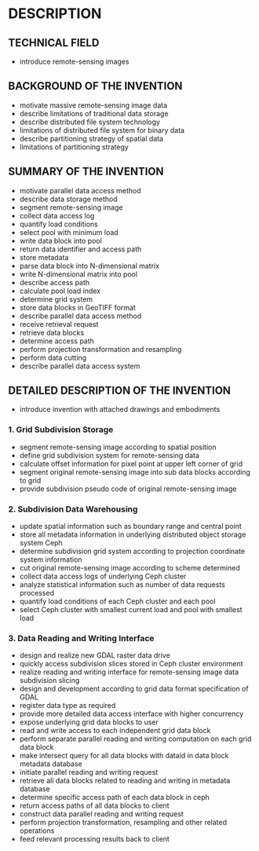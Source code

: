 # DESCRIPTION

## TECHNICAL FIELD

- introduce remote-sensing images

## BACKGROUND OF THE INVENTION

- motivate massive remote-sensing image data
- describe limitations of traditional data storage
- describe distributed file system technology
- limitations of distributed file system for binary data
- describe partitioning strategy of spatial data
- limitations of partitioning strategy

## SUMMARY OF THE INVENTION

- motivate parallel data access method
- describe data storage method
- segment remote-sensing image
- collect data access log
- quantify load conditions
- select pool with minimum load
- write data block into pool
- return data identifier and access path
- store metadata
- parse data block into N-dimensional matrix
- write N-dimensional matrix into pool
- describe access path
- calculate pool load index
- determine grid system
- store data blocks in GeoTIFF format
- describe parallel data access method
- receive retrieval request
- retrieve data blocks
- determine access path
- perform projection transformation and resampling
- perform data cutting
- describe parallel data access system

## DETAILED DESCRIPTION OF THE INVENTION

- introduce invention with attached drawings and embodiments

### 1. Grid Subdivision Storage

- segment remote-sensing image according to spatial position
- define grid subdivision system for remote-sensing data
- calculate offset information for pixel point at upper left corner of grid
- segment original remote-sensing image into sub data blocks according to grid
- provide subdivision pseudo code of original remote-sensing image

### 2. Subdivision Data Warehousing

- update spatial information such as boundary range and central point
- store all metadata information in underlying distributed object storage system Ceph
- determine subdivision grid system according to projection coordinate system information
- cut original remote-sensing image according to scheme determined
- collect data access logs of underlying Ceph cluster
- analyze statistical information such as number of data requests processed
- quantify load conditions of each Ceph cluster and each pool
- select Ceph cluster with smallest current load and pool with smallest load

### 3. Data Reading and Writing Interface

- design and realize new GDAL raster data drive
- quickly access subdivision slices stored in Ceph cluster environment
- realize reading and writing interface for remote-sensing image data subdivision slicing
- design and development according to grid data format specification of GDAL
- register data type as required
- provide more detailed data access interface with higher concurrency
- expose underlying grid data blocks to user
- read and write access to each independent grid data block
- perform separate parallel reading and writing computation on each grid data block
- make intersect query for all data blocks with dataid in data block metadata database
- initiate parallel reading and writing request
- retrieve all data blocks related to reading and writing in metadata database
- determine specific access path of each data block in ceph
- return access paths of all data blocks to client
- construct data parallel reading and writing request
- perform projection transformation, resampling and other related operations
- feed relevant processing results back to client

